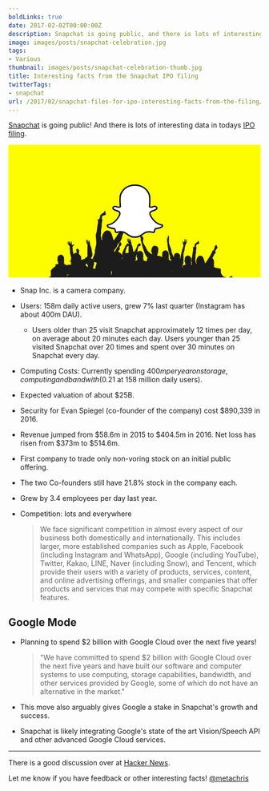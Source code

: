 ```yaml
---
boldLinks: true
date: 2017-02-02T00:00:00Z
description: Snapchat is going public, and there is lots of interesting data in the IPO filing.
image: images/posts/snapchat-celebration.jpg
tags: 
- Various
thumbnail: images/posts/snapchat-celebration-thumb.jpg
title: Interesting facts from the Snapchat IPO filing
twitterTags:
- snapchat
url: /2017/02/snapchat-files-for-ipo-interesting-facts-from-the-filing/
---
```


[Snapchat](https://www.snapchat.com/) is going public! And there is lots of interesting data in todays [IPO filing](https://www.sec.gov/Archives/edgar/data/1564408/000119312517029199/d270216ds1.htm).

<img src="/images/posts/snapchat-celebration.jpg" />


* Snap Inc. is a camera company.
* Users: 158m daily active users, grew 7% last quarter (Instagram has about 400m DAU).
  * Users older than 25 visit Snapchat approximately 12 times per day, on average about 20 minutes each day. Users younger than 25 visited Snapchat over 20 times and spent over 30 minutes on Snapchat every day.

* Computing Costs: Currently spending $400m per year on storage, computing and bandwith ($0.21 at 158 million daily users).
* Expected valuation of about $25B.
* Security for Evan Spiegel (co-founder of the company) cost $890,339 in 2016.
* Revenue jumped from $58.6m in 2015 to $404.5m in 2016. Net loss has risen from $373m to $514.6m.
* First company to trade only non-voring stock on an initial public offering.
* The two Co-founders still have 21.8% stock in the company each.
* Grew by 3.4 employees per day last year.
* Competition: lots and everywhere

  > We face significant competition in almost every aspect of our business both domestically and internationally. This includes larger, more established companies such as Apple, Facebook (including Instagram and WhatsApp), Google (including YouTube), Twitter, Kakao, LINE, Naver (including Snow), and Tencent, which provide their users with a variety of products, services, content, and online advertising offerings, and smaller companies that offer products and services that may compete with specific Snapchat features.

## Google Mode

* Planning to spend $2 billion with Google Cloud over the next five years!

  > "We have committed to spend $2 billion with Google Cloud over the next five years and have built our software and computer systems to use computing, storage capabilities, bandwidth, and other services provided by Google, some of which do not have an alternative in the market."
* This move also arguably gives Google a stake in Snapchat's growth and success.
* Snapchat is likely integrating Google's state of the art Vision/Speech API and other advanced Google Cloud services.


<hr class="spaced">

There is a good discussion over at <a href="https://news.ycombinator.com/item?id=13554927" target="_blank">Hacker News</a>.

Let me know if you have feedback or other interesting facts! <a href="https://twitter.com/@metachris" target="_blank">@metachris</a>

